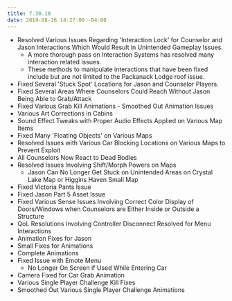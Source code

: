 ```yaml
---
title: 7.30.19
date: 2019-08-16 14:27:00 -04:00
---
```


* Resolved Various Issues Regarding 'Interaction Lock' for Counselor and Jason Interactions Which Would Result in Unintended Gameplay Issues.
    * A more thorough pass on Interaction Systems has resolved many interaction related issues.
    * These methods to manipulate interactions that have been fixed include but are not limited to the Packanack Lodge roof issue.
* Fixed Several 'Stuck Spot' Locations for Jason and Counselor Players. 
* Fixed Several Areas Where Counselors Could Reach Without Jason Being Able to Grab/Attack
* Fixed Various Grab Kill Animations - Smoothed Out Animation Issues
* Various Art Corrections in Cabins 
* Sound Effect Tweaks with Proper Audio Effects Applied on Various Map Items
* Fixed Many 'Floating Objects' on Various Maps
* Resolved Issues with Various Car Blocking Locations on Various Maps to Prevent Exploit
* All Counselors Now React to Dead Bodies
* Resolved Issues Involving Shift/Morph Powers on Maps
    * Jason Can No Longer Get Stuck on Unintended Areas on Crystal Lake Map or Higgins Haven Small Map
* Fixed Victoria Pants Issue
* Fixed Jason Part 5 Asset Issue
* Fixed Various Sense Issues Involving Correct Color Display of Doors/Windows when Counselors are Either Inside or Outside a Structure
* QoL Resolutions Involving Controller Disconnect Resolved for Menu Interactions
* Animation Fixes for Jason
* Small Fixes for Animations
* Complete Animations
* Fixed Issue with Emote Menu
    * No Longer On Screen if Used While Entering Car
* Camera Fixed for Car Grab Animation
* Various Single Player Challenge Kill Fixes
* Smoothed Out Various Single Player Challenge Animations